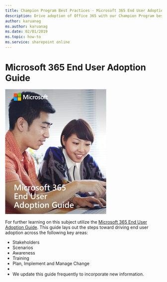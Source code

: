 ```yaml
---
title: Champion Program Best Practices - Microsoft 365 End User Adoption Guide
description: Drive adoption of Office 365 with our Champion Program best practices
author: karuanag
ms.author: karuanag
ms.date: 02/01/2019
ms.topic: how-to
ms.service: sharepoint online
---
```


# Microsoft 365 End User Adoption Guide

![Microsoft 365 Adoption Guide](media/m365euguide.png)

For further learning on this subject utilize the [Microsoft 365 End User Adoption Guide](https://aka.ms/adoptionguide). This guide lays out the steps toward driving end user adoption across the following key areas:

- Stakeholders
- Scenarios
- Awareness
- Training 
- Plan, Implement and Manage Change
- 
- We update this guide frequently to incorporate new information.